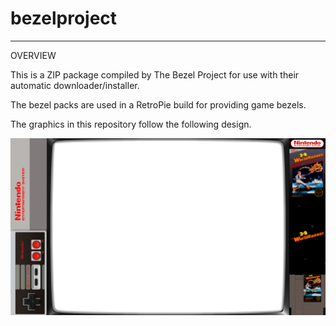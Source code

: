 # bezelproject

-------
OVERVIEW

This is a ZIP package compiled by The Bezel Project for use with their automatic downloader/installer.

The bezel packs are used in a RetroPie build for providing game bezels.

The graphics in this repository follow the following design.

![Sample bezel](https://github.com/thebezelproject/bezelprojectSA-NES/blob/master/retroarch/overlay/GameBezels/NES/3-D%20WorldRunner%20(USA).png?raw=true)
